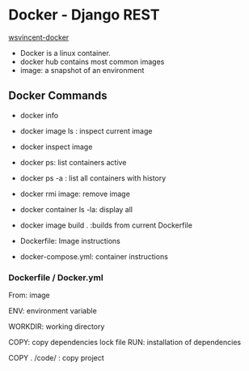 # Docker - Django REST

[wsvincent-docker](https://wsvincent.com/beginners-guide-to-docker/)

- Docker is a linux container.
- docker hub contains most common images
- image: a snapshot of an environment

## Docker Commands

- docker info
- docker image ls : inspect current image
- docker inspect image
- docker ps: list containers active
- docker ps -a : list all containers with history

- docker rmi image: remove image

- docker container ls -la: display all
- docker image build .  :builds from current Dockerfile

- Dockerfile: Image instructions
- docker-compose.yml: container instructions

### Dockerfile / Docker.yml

From: image

ENV: environment variable

WORKDIR: working directory

COPY: copy dependencies lock file
RUN: installation of dependencies

COPY . /code/   : copy project

